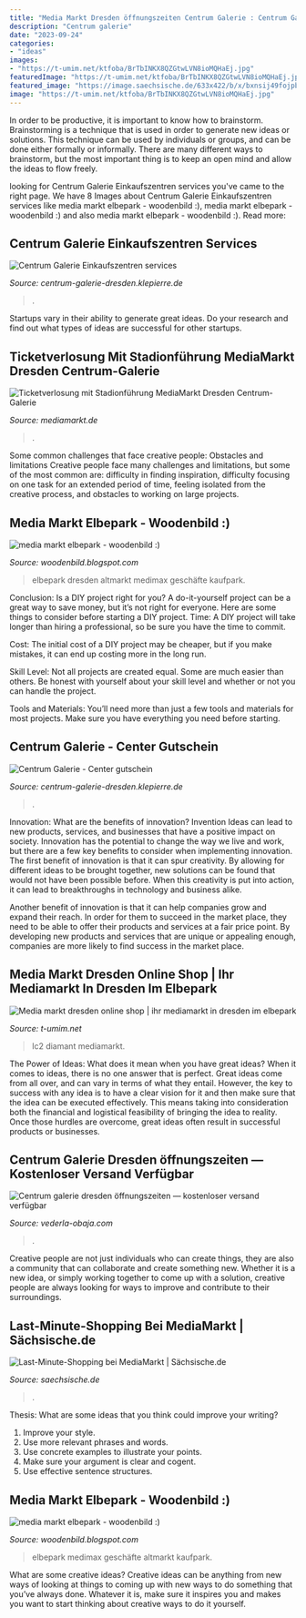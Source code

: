 ```yaml
---
title: "Media Markt Dresden öffnungszeiten Centrum Galerie : Centrum Galerie Dresden öffnungszeiten — Kostenloser Versand Verfügbar"
description: "Centrum galerie"
date: "2023-09-24"
categories:
- "ideas"
images:
- "https://t-umim.net/ktfoba/BrTbINKX8QZGtwLVN8ioMQHaEj.jpg"
featuredImage: "https://t-umim.net/ktfoba/BrTbINKX8QZGtwLVN8ioMQHaEj.jpg"
featured_image: "https://image.saechsische.de/633x422/b/x/bxnsij49fojpbulnvhldlz6b1v2lfhf7.jpg"
image: "https://t-umim.net/ktfoba/BrTbINKX8QZGtwLVN8ioMQHaEj.jpg"
---
```



In order to be productive, it is important to know how to brainstorm. Brainstorming is a technique that is used in order to generate new ideas or solutions. This technique can be used by individuals or groups, and can be done either formally or informally. There are many different ways to brainstorm, but the most important thing is to keep an open mind and allow the ideas to flow freely.

	

		
looking for Centrum Galerie Einkaufszentren services you've came to the right page. We have 8 Images about Centrum Galerie Einkaufszentren services like media markt elbepark - woodenbild :), media markt elbepark - woodenbild :) and also media markt elbepark - woodenbild :). Read more:
		
    
## Centrum Galerie Einkaufszentren Services

<img loading=lazy src="https://cdn.klepierre.fr/-/jssmedia/project/klepierre/shared/banner/services/ourservices_480x150_mobile.jpg?h=150&amp;la=de-DE&amp;w=480&amp;v=202106090141&amp;hash=63D7D59605148D36ED164C49984559EF" onerror="this.onerror=null;this.src='https://tse2.mm.bing.net/th?id=OIP.CTbk33Rg7ESurLMwpixY2gHaCU&amp;pid=15.1';" alt="Centrum Galerie Einkaufszentren services">

_Source: centrum-galerie-dresden.klepierre.de_

>. 

	

Startups vary in their ability to generate great ideas. Do your research and find out what types of ideas are successful for other startups.

    
## Ticketverlosung Mit Stadionführung MediaMarkt Dresden Centrum-Galerie

<img loading=lazy src="http://www.mediamarkt.de/markt/assets/cms/outlet_group/8/event/133_ticketverlosung-mit-stadionfuehrung_detail_future_382_large.jpg" onerror="this.onerror=null;this.src='https://tse4.mm.bing.net/th?id=OIP.bjeoCVme6DHuXgrQeAYwiQHaDZ&amp;pid=15.1';" alt="Ticketverlosung mit Stadionführung MediaMarkt Dresden Centrum-Galerie">

_Source: mediamarkt.de_

>. 

	

Some common challenges that face creative people: Obstacles and limitations
Creative people face many challenges and limitations, but some of the most common are: difficulty in finding inspiration, difficulty focusing on one task for an extended period of time, feeling isolated from the creative process, and obstacles to working on large projects.

    
## Media Markt Elbepark - Woodenbild :)

<img loading=lazy src="https://4.bp.blogspot.com/-TK6XjVZw75s/WnfpoQu3zDI/AAAAAAAA-Uw/YeTMfiUBEIEuiauoWlmvkMh54V3OnDMIgCLcBGAs/s1600/D_NW_Fly_0102CF1_05_pdfsinglepagedetail.png" onerror="this.onerror=null;this.src='https://tse4.mm.bing.net/th?id=OIP.YbtL1hxOfNUTF3MwZOvWjQHaK-&amp;pid=15.1';" alt="media markt elbepark - woodenbild :)">

_Source: woodenbild.blogspot.com_

>elbepark dresden altmarkt medimax geschäfte kaufpark. 

	

Conclusion: Is a DIY project right for you?
A do-it-yourself project can be a great way to save money, but it’s not right for everyone. Here are some things to consider before starting a DIY project.
Time: A DIY project will take longer than hiring a professional, so be sure you have the time to commit.

Cost: The initial cost of a DIY project may be cheaper, but if you make mistakes, it can end up costing more in the long run.

Skill Level: Not all projects are created equal. Some are much easier than others. Be honest with yourself about your skill level and whether or not you can handle the project.

Tools and Materials: You’ll need more than just a few tools and materials for most projects. Make sure you have everything you need before starting.

    
## Centrum Galerie - Center Gutschein

<img loading=lazy src="https://cdn.klepierre.fr/-/jssmedia/project/klepierre/germany/boulevardberlin/service/center-gs-web-1920x580-min/mobile.jpg?h=267&amp;la=de-DE&amp;w=375&amp;rev=00f23f1b8cd2427188fda4d3a5a0dbf7&amp;v=202109010543&amp;hash=67D7B32D22724FE397240CE89530B4E8" onerror="this.onerror=null;this.src='https://tse4.mm.bing.net/th?id=OIP.StW36yZKMaoBVjZwEtA1-QAAAA&amp;pid=15.1';" alt="Centrum Galerie - Center gutschein">

_Source: centrum-galerie-dresden.klepierre.de_

>. 

	

Innovation: What are the benefits of innovation?
Invention Ideas can lead to new products, services, and businesses that have a positive impact on society. Innovation has the potential to change the way we live and work, but there are a few key benefits to consider when implementing innovation. 
The first benefit of innovation is that it can spur creativity. By allowing for different ideas to be brought together, new solutions can be found that would not have been possible before. When this creativity is put into action, it can lead to breakthroughs in technology and business alike. 

Another benefit of innovation is that it can help companies grow and expand their reach. In order for them to succeed in the market place, they need to be able to offer their products and services at a fair price point. By developing new products and services that are unique or appealing enough, companies are more likely to find success in the market place.

    
## Media Markt Dresden Online Shop | Ihr Mediamarkt In Dresden Im Elbepark

<img loading=lazy src="https://t-umim.net/ktfoba/BrTbINKX8QZGtwLVN8ioMQHaEj.jpg" onerror="this.onerror=null;this.src='https://tse1.mm.bing.net/th?id=OIP.RhcOvX_xwJaTDNSOW90m-QAAAA&amp;pid=15.1';" alt="Media markt dresden online shop | ihr mediamarkt in dresden im elbepark">

_Source: t-umim.net_

>lc2 diamant mediamarkt. 

	

The Power of Ideas: What does it mean when you have great ideas?
When it comes to ideas, there is no one answer that is perfect. Great ideas come from all over, and can vary in terms of what they entail. However, the key to success with any idea is to have a clear vision for it and then make sure that the idea can be executed effectively. This means taking into consideration both the financial and logistical feasibility of bringing the idea to reality. Once those hurdles are overcome, great ideas often result in successful products or businesses.

    
## Centrum Galerie Dresden öffnungszeiten — Kostenloser Versand Verfügbar

<img loading=lazy src="https://vederla-obaja.com/zpnb/tGAoXkG-MQM6x-Yfi1QyQQHaFj.jpg" onerror="this.onerror=null;this.src='https://tse4.mm.bing.net/th?id=OIP.2KZsA3eb4MzTnozfiiDbpQAAAA&amp;pid=15.1';" alt="Centrum galerie dresden öffnungszeiten — kostenloser versand verfügbar">

_Source: vederla-obaja.com_

>. 

	

Creative people are not just individuals who can create things, they are also a community that can collaborate and create something new. Whether it is a new idea, or simply working together to come up with a solution, creative people are always looking for ways to improve and contribute to their surroundings.

    
## Last-Minute-Shopping Bei MediaMarkt | Sächsische.de

<img loading=lazy src="https://image.saechsische.de/633x422/b/x/bxnsij49fojpbulnvhldlz6b1v2lfhf7.jpg" onerror="this.onerror=null;this.src='https://tse4.mm.bing.net/th?id=OIP.aIY59n9YGVYIC5-w8Ct9AQHaE8&amp;pid=15.1';" alt="Last-Minute-Shopping bei MediaMarkt | Sächsische.de">

_Source: saechsische.de_

>. 

	

Thesis: What are some ideas that you think could improve your writing?
1. Improve your style.
2. Use more relevant phrases and words.
3. Use concrete examples to illustrate your points.
4. Make sure your argument is clear and cogent.
5. Use effective sentence structures.

    
## Media Markt Elbepark - Woodenbild :)

<img loading=lazy src="https://1.bp.blogspot.com/-aUdQPrE9NGk/WnfpnSF3zGI/AAAAAAAA-Ug/bMJH0pe0UMookaYRnIdiRYUVaKlm9wPwgCLcBGAs/s320/34586518096_36e0475890_b.jpg" onerror="this.onerror=null;this.src='https://tse1.mm.bing.net/th?id=OIP.0Ari3qZMbnPT2XuDzBq35QAAAA&amp;pid=15.1';" alt="media markt elbepark - woodenbild :)">

_Source: woodenbild.blogspot.com_

>elbepark medimax geschäfte altmarkt kaufpark. 

	

What are some creative ideas?
Creative ideas can be anything from new ways of looking at things to coming up with new ways to do something that you’ve always done. Whatever it is, make sure it inspires you and makes you want to start thinking about creative ways to do it yourself.

